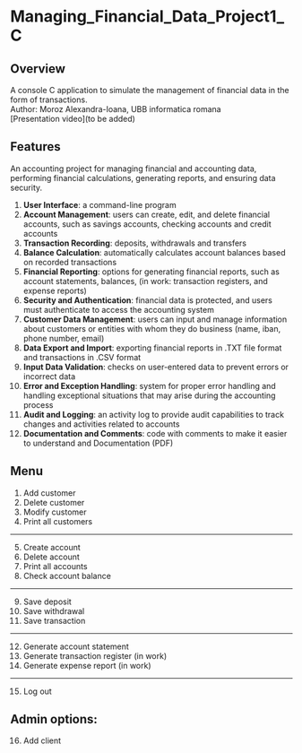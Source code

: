 # Managing_Financial_Data_Project1_C

## Overview
A console C application to simulate the management of financial data in the form of transactions.\
Author: Moroz Alexandra-Ioana, UBB informatica romana\
[Presentation video](to be added)

## Features
An  accounting project for managing financial and accounting data, performing financial calculations, generating reports, and ensuring data security.
1. **User Interface**: a command-line program
2. **Account Management**: users can create, edit, and delete financial accounts, such as savings accounts, checking accounts and credit accounts
3. **Transaction Recording**: deposits, withdrawals and transfers
4. **Balance Calculation**: automatically calculates account balances based on recorded transactions
5. **Financial Reporting**: options for generating financial reports, such as account statements, balances, (in work: transaction registers, and expense reports)
6. **Security and Authentication**: financial data is protected, and users must authenticate to access the accounting system
7. **Customer Data Management**: users can input and manage information about customers or entities with whom they do business (name, iban, phone number, email)
8. **Data Export and Import**: exporting financial reports in .TXT file format and transactions in .CSV format
9. **Input Data Validation**: checks on user-entered data to prevent errors or incorrect data
10. **Error and Exception Handling**: system for proper error handling and handling exceptional situations that may arise during the accounting process
11. **Audit and Logging**: an activity log to provide audit capabilities to track changes and activities related to accounts
12. **Documentation and Comments**: code with comments to make it easier to understand and Documentation (PDF)
    
## Menu
1. Add customer                           
2. Delete customer                        
3. Modify customer                        
4. Print all customers                    
---------------------------------------------
5. Create account                         
6. Delete account                         
7. Print all accounts                     
8. Check account balance                  
---------------------------------------------
9. Save deposit                           
10. Save withdrawal                       
11. Save transaction                      
---------------------------------------------
12. Generate account statement            
13. Generate transaction register (in work)        
14. Generate expense report (in work)              
---------------------------------------------
15. Log out                               

## Admin options:                            
16. Add client                            
